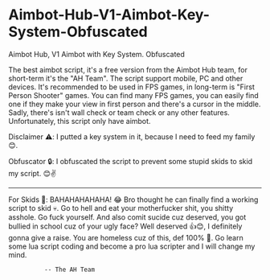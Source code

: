 # Aimbot-Hub-V1-Aimbot-Key-System-Obfuscated
Aimbot Hub, V1 Aimbot with Key System. Obfuscated

The best aimbot script, it's a free version from the Aimbot Hub team, for short-term it's the "AH Team".
The script support mobile, PC and other devices. 
It's recommended to be used in FPS games, in long-term is "First Person Shooter" games.
You can find many FPS games, you can easily find one if they make your view in first person and there's a cursor in the middle.
Sadly, there's isn't wall check or team check or any other features. 
Unfortunately, this script only have aimbot.

Disclaimer ⚠️: I putted a key system in it, because I need to feed my family 😊.

Obfuscator 🔒: I obfuscated the script to prevent some stupid skids to skid my script. 😊✌️



---------------------------------------------------------------------------


For Skids 🤬: BAHAHAHAHAHA! 😂 Bro thought he can finally find a working script to skid 💀.
              Go to hell and eat your motherfucker shit, you shitty asshole. Go fuck yourself. 
              And also comit sucide cuz deserved, you got bullied in school cuz of your ugly face? 
              Well deserved 👍😊, I definitely gonna give a raise. You are homeless cuz of this, 
              def 100% 💯. Go learn some lua script coding and become a pro lua scripter and I will change my mind.

              -- The AH Team
            
